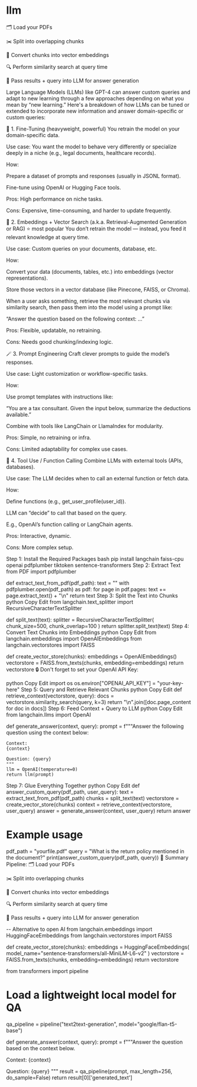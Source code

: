 # llm
🗂️ Load your PDFs

✂️ Split into overlapping chunks

🧠 Convert chunks into vector embeddings

🔍 Perform similarity search at query time

🧾 Pass results + query into LLM for answer generation


Large Language Models (LLMs) like GPT-4 can answer custom queries and adapt to new learning through a few approaches depending on what you mean by “new learning.” Here's a breakdown of how LLMs can be tuned or extended to incorporate new information and answer domain-specific or custom queries:

🧠 1. Fine-Tuning (heavyweight, powerful)
You retrain the model on your domain-specific data.

Use case: You want the model to behave very differently or specialize deeply in a niche (e.g., legal documents, healthcare records).

How:

Prepare a dataset of prompts and responses (usually in JSONL format).

Fine-tune using OpenAI or Hugging Face tools.

Pros: High performance on niche tasks.

Cons: Expensive, time-consuming, and harder to update frequently.

🧾 2. Embeddings + Vector Search (a.k.a. Retrieval-Augmented Generation or RAG) ⭐ most popular
You don’t retrain the model — instead, you feed it relevant knowledge at query time.

Use case: Custom queries on your documents, database, etc.

How:

Convert your data (documents, tables, etc.) into embeddings (vector representations).

Store those vectors in a vector database (like Pinecone, FAISS, or Chroma).

When a user asks something, retrieve the most relevant chunks via similarity search, then pass them into the model using a prompt like:

“Answer the question based on the following context: …”

Pros: Flexible, updatable, no retraining.

Cons: Needs good chunking/indexing logic.

🪄 3. Prompt Engineering
Craft clever prompts to guide the model’s responses.

Use case: Light customization or workflow-specific tasks.

How:

Use prompt templates with instructions like:

“You are a tax consultant. Given the input below, summarize the deductions available.”

Combine with tools like LangChain or LlamaIndex for modularity.

Pros: Simple, no retraining or infra.

Cons: Limited adaptability for complex use cases.

🔌 4. Tool Use / Function Calling
Combine LLMs with external tools (APIs, databases).

Use case: The LLM decides when to call an external function or fetch data.

How:

Define functions (e.g., get_user_profile(user_id)).

LLM can “decide” to call that based on the query.

E.g., OpenAI’s function calling or LangChain agents.

Pros: Interactive, dynamic.

Cons: More complex setup.

Step 1: Install the Required Packages
bash
pip install langchain faiss-cpu openai pdfplumber tiktoken sentence-transformers
Step 2: Extract Text from PDF
import pdfplumber

def extract_text_from_pdf(pdf_path):
    text = ""
    with pdfplumber.open(pdf_path) as pdf:
        for page in pdf.pages:
            text += page.extract_text() + "\n"
    return text
Step 3: Split the Text into Chunks
python
Copy
Edit
from langchain.text_splitter import RecursiveCharacterTextSplitter

def split_text(text):
    splitter = RecursiveCharacterTextSplitter(
        chunk_size=500,
        chunk_overlap=100
    )
    return splitter.split_text(text)
Step 4: Convert Text Chunks into Embeddings
python
Copy
Edit
from langchain.embeddings import OpenAIEmbeddings
from langchain.vectorstores import FAISS

def create_vector_store(chunks):
    embeddings = OpenAIEmbeddings()
    vectorstore = FAISS.from_texts(chunks, embedding=embeddings)
    return vectorstore
🔒 Don't forget to set your OpenAI API Key:

python
Copy
Edit
import os
os.environ["OPENAI_API_KEY"] = "your-key-here"
Step 5: Query and Retrieve Relevant Chunks
python
Copy
Edit
def retrieve_context(vectorstore, query):
    docs = vectorstore.similarity_search(query, k=3)
    return "\n".join([doc.page_content for doc in docs])
Step 6: Feed Context + Query to LLM
python
Copy
Edit
from langchain.llms import OpenAI

def generate_answer(context, query):
    prompt = f"""Answer the following question using the context below:
    
    Context:
    {context}

    Question: {query}
    """
    llm = OpenAI(temperature=0)
    return llm(prompt)
Step 7: Glue Everything Together
python
Copy
Edit
def answer_custom_query(pdf_path, user_query):
    text = extract_text_from_pdf(pdf_path)
    chunks = split_text(text)
    vectorstore = create_vector_store(chunks)
    context = retrieve_context(vectorstore, user_query)
    answer = generate_answer(context, user_query)
    return answer

# Example usage
pdf_path = "yourfile.pdf"
query = "What is the return policy mentioned in the document?"
print(answer_custom_query(pdf_path, query))
🔁 Summary Pipeline:
🗂️ Load your PDFs

✂️ Split into overlapping chunks

🧠 Convert chunks into vector embeddings

🔍 Perform similarity search at query time

🧾 Pass results + query into LLM for answer generation

--
Alternative to open AI
from langchain.embeddings import HuggingFaceEmbeddings
from langchain.vectorstores import FAISS

def create_vector_store(chunks):
    embeddings = HuggingFaceEmbeddings(
        model_name="sentence-transformers/all-MiniLM-L6-v2"
    )
    vectorstore = FAISS.from_texts(chunks, embedding=embeddings)
    return vectorstore


from transformers import pipeline

# Load a lightweight local model for QA
qa_pipeline = pipeline("text2text-generation", model="google/flan-t5-base")

def generate_answer(context, query):
    prompt = f"""Answer the question based on the context below.

Context:
{context}

Question: {query}
"""
    result = qa_pipeline(prompt, max_length=256, do_sample=False)
    return result[0]['generated_text']

